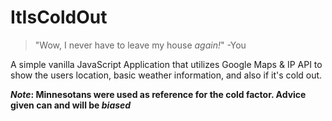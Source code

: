 # ItIsColdOut
>"Wow, I never have to leave my house _again!_"
-You

A simple vanilla JavaScript Application that utilizes Google Maps &amp; IP API to show the users location, basic weather information, and also if it's cold out. 

**_Note_: Minnesotans were used as reference for the cold factor. 
Advice given can and will be _biased_**
